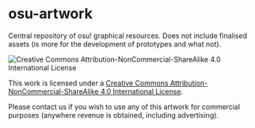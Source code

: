 osu-artwork
===========

Central repository of osu! graphical resources. Does not include finalised assets (is more for the development of prototypes and what not).

![Creative Commons Attribution-NonCommercial-ShareAlike 4.0 International License](http://i.creativecommons.org/l/by-nc-sa/4.0/88x31.png)

This work is licensed under a [Creative Commons Attribution-NonCommercial-ShareAlike 4.0 International License](http://creativecommons.org/licenses/by-nc-sa/4.0/).

Please contact us if you wish to use any of this artwork for commercial purposes (anywhere revenue is obtained, including advertising).
